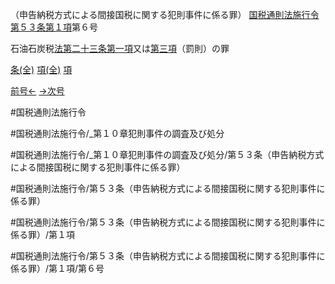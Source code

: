 （申告納税方式による間接国税に関する犯則事件に係る罪）
[国税通則法施行令第５３条第１項](国税通則法施行＿令＿第５３条第１項)第６号

石油石炭税[法第二十三条第一項](国税通則法＿＿＿＿＿第２３条第１項)又は[第三項](国税通則法施行＿令＿第５３条第３項)（罰則）の罪

[条(全)](国税通則法施行＿令＿第５３条_.md)    [項(全)](国税通則法施行＿令＿第５３条第１項_.md)    [項](国税通則法施行＿令＿第５３条第１項.md)

[前号←](国税通則法施行＿令＿第５３条第１項第５号.md)    [→次号](国税通則法施行＿令＿第５３条第１項第７号.md)

#国税通則法施行令

#国税通則法施行令/_第１０章犯則事件の調査及び処分

#国税通則法施行令/_第１０章犯則事件の調査及び処分/第５３条（申告納税方式による間接国税に関する犯則事件に係る罪）

#国税通則法施行令/第５３条（申告納税方式による間接国税に関する犯則事件に係る罪）

#国税通則法施行令/第５３条（申告納税方式による間接国税に関する犯則事件に係る罪）/第１項

#国税通則法施行令/第５３条（申告納税方式による間接国税に関する犯則事件に係る罪）/第１項/第６号

